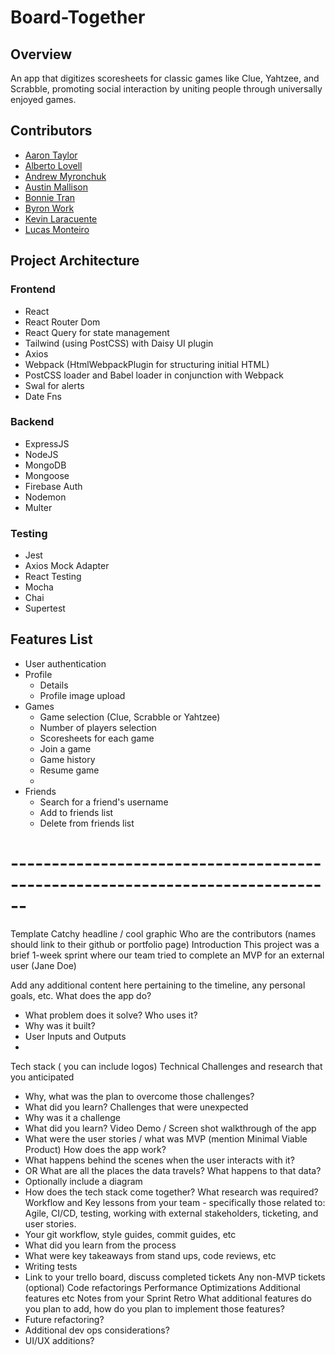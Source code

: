 # Board-Together

## Overview 
An app that digitizes scoresheets for classic games like Clue, Yahtzee, and Scrabble, promoting social interaction by uniting people through universally enjoyed games.

## Contributors
- [Aaron Taylor](https://github.com/Flourish1201)
- [Alberto Lovell](https://github.com/albertolovell)
- [Andrew Myronchuk](https://github.com/andrewmyronchuk) 
- [Austin Mallison](https://github.com/silvercricket)
- [Bonnie Tran](https://github.com/tranbonnie) 
- [Byron Work](https://github.com/bwork22) 
- [Kevin Laracuente](https://github.com/kevvarlar) 
- [Lucas Monteiro](https://github.com/lucascostamonteiro)

## Project Architecture
### Frontend
- React
- React Router Dom
- React Query for state management
- Tailwind (using PostCSS) with Daisy UI plugin
- Axios
- Webpack (HtmlWebpackPlugin for structuring initial HTML)
- PostCSS loader and Babel loader in conjunction with Webpack
- Swal for alerts
- Date Fns 

### Backend
- ExpressJS
- NodeJS
- MongoDB
- Mongoose 
- Firebase Auth
- Nodemon
- Multer

### Testing
- Jest
- Axios Mock Adapter
- React Testing
- Mocha
- Chai
- Supertest

## Features List
- User authentication
- Profile
   - Details
   - Profile image upload
- Games
   - Game selection (Clue, Scrabble or Yahtzee)
   - Number of players selection
   - Scoresheets for each game
   - Join a game
   - Game history
   - Resume game
   - 
- Friends
   - Search for a friend's username
   - Add to friends list
   - Delete from friends list
  

# ------------------------------------------------------------------------------ #
Template
Catchy headline / cool graphic
Who are the contributors (names should link to their github or portfolio page)
Introduction
This project was a brief 1-week sprint where our team tried to complete an MVP for an external user (Jane Doe)

Add any additional content here pertaining to the timeline, any personal goals, etc.
What does the app do?
* What problem does it solve? Who uses it?
* Why was it built?
* User Inputs and Outputs
*
Tech stack ( you can include logos)
Technical Challenges and research that you anticipated
* Why, what was the plan to overcome those challenges?
* What did you learn?
Challenges that were unexpected
* Why was it a challenge
* What did you learn?
Video Demo / Screen shot walkthrough of the app
* What were the user stories /  what was MVP (mention Minimal Viable Product)
How does the app work?
* What happens behind the scenes when the user interacts with it?
* OR What are all the places the data travels?  What happens to that data?
* Optionally include a diagram
* How does the tech stack come together?
What research was required?
Workflow and Key lessons from your team - specifically those related to: Agile, CI/CD, testing, working with external stakeholders, ticketing, and user stories.
* Your git workflow, style guides, commit guides, etc
* What did you learn from the process
* What were key takeaways from stand ups, code reviews, etc
* Writing tests
* Link to your trello board, discuss completed tickets
Any non-MVP tickets (optional)
Code refactorings
Performance Optimizations
Additional features
etc
Notes from your Sprint Retro
What additional features do you plan to add, how do you plan to implement those features?
* Future refactoring?
* Additional dev ops considerations?
* UI/UX additions?
